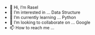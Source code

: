- 👋 Hi, I’m Rasel
- 👀 I’m interested in ... 
   Data Structure
- 🌱 I’m currently learning ...
   Python
- 💞️ I’m looking to collaborate on ...
Google
- 📫 How to reach me ...
<!---
Rasel1318/Rasel1318 is a ✨ special ✨ repository because its `README.md` (this file) appears on your GitHub profile.
You can click the Preview link to take a look at your changes.
--->
